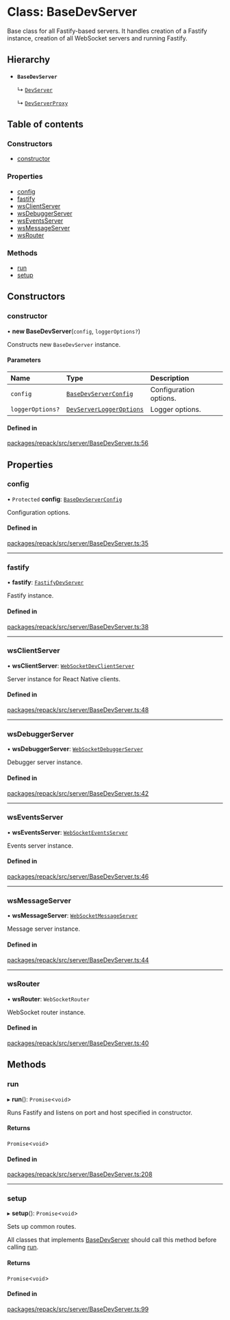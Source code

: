 # Class: BaseDevServer

Base class for all Fastify-based servers.
It handles creation of a Fastify instance, creation of all WebSocket servers and running Fastify.

## Hierarchy

- **`BaseDevServer`**

  ↳ [`DevServer`](DevServer.md)

  ↳ [`DevServerProxy`](DevServerProxy.md)

## Table of contents

### Constructors

- [constructor](BaseDevServer.md#constructor)

### Properties

- [config](BaseDevServer.md#config)
- [fastify](BaseDevServer.md#fastify)
- [wsClientServer](BaseDevServer.md#wsclientserver)
- [wsDebuggerServer](BaseDevServer.md#wsdebuggerserver)
- [wsEventsServer](BaseDevServer.md#wseventsserver)
- [wsMessageServer](BaseDevServer.md#wsmessageserver)
- [wsRouter](BaseDevServer.md#wsrouter)

### Methods

- [run](BaseDevServer.md#run)
- [setup](BaseDevServer.md#setup)

## Constructors

### constructor

• **new BaseDevServer**(`config`, `loggerOptions?`)

Constructs new `BaseDevServer` instance.

#### Parameters

| Name | Type | Description |
| :------ | :------ | :------ |
| `config` | [`BaseDevServerConfig`](../interfaces/BaseDevServerConfig.md) | Configuration options. |
| `loggerOptions?` | [`DevServerLoggerOptions`](../interfaces/DevServerLoggerOptions.md) | Logger options. |

#### Defined in

[packages/repack/src/server/BaseDevServer.ts:56](https://github.com/callstack/repack/blob/a78f6b9/packages/repack/src/server/BaseDevServer.ts#L56)

## Properties

### config

• `Protected` **config**: [`BaseDevServerConfig`](../interfaces/BaseDevServerConfig.md)

Configuration options.

#### Defined in

[packages/repack/src/server/BaseDevServer.ts:35](https://github.com/callstack/repack/blob/a78f6b9/packages/repack/src/server/BaseDevServer.ts#L35)

___

### fastify

• **fastify**: [`FastifyDevServer`](../types/FastifyDevServer.md)

Fastify instance.

#### Defined in

[packages/repack/src/server/BaseDevServer.ts:38](https://github.com/callstack/repack/blob/a78f6b9/packages/repack/src/server/BaseDevServer.ts#L38)

___

### wsClientServer

• **wsClientServer**: [`WebSocketDevClientServer`](WebSocketDevClientServer.md)

Server instance for React Native clients.

#### Defined in

[packages/repack/src/server/BaseDevServer.ts:48](https://github.com/callstack/repack/blob/a78f6b9/packages/repack/src/server/BaseDevServer.ts#L48)

___

### wsDebuggerServer

• **wsDebuggerServer**: [`WebSocketDebuggerServer`](WebSocketDebuggerServer.md)

Debugger server instance.

#### Defined in

[packages/repack/src/server/BaseDevServer.ts:42](https://github.com/callstack/repack/blob/a78f6b9/packages/repack/src/server/BaseDevServer.ts#L42)

___

### wsEventsServer

• **wsEventsServer**: [`WebSocketEventsServer`](WebSocketEventsServer.md)

Events server instance.

#### Defined in

[packages/repack/src/server/BaseDevServer.ts:46](https://github.com/callstack/repack/blob/a78f6b9/packages/repack/src/server/BaseDevServer.ts#L46)

___

### wsMessageServer

• **wsMessageServer**: [`WebSocketMessageServer`](WebSocketMessageServer.md)

Message server instance.

#### Defined in

[packages/repack/src/server/BaseDevServer.ts:44](https://github.com/callstack/repack/blob/a78f6b9/packages/repack/src/server/BaseDevServer.ts#L44)

___

### wsRouter

• **wsRouter**: `WebSocketRouter`

WebSocket router instance.

#### Defined in

[packages/repack/src/server/BaseDevServer.ts:40](https://github.com/callstack/repack/blob/a78f6b9/packages/repack/src/server/BaseDevServer.ts#L40)

## Methods

### run

▸ **run**(): `Promise`<`void`\>

Runs Fastify and listens on port and host specified in constructor.

#### Returns

`Promise`<`void`\>

#### Defined in

[packages/repack/src/server/BaseDevServer.ts:208](https://github.com/callstack/repack/blob/a78f6b9/packages/repack/src/server/BaseDevServer.ts#L208)

___

### setup

▸ **setup**(): `Promise`<`void`\>

Sets up common routes.

All classes that implements [BaseDevServer](BaseDevServer.md) should call this method before
calling [run](BaseDevServer.md#run).

#### Returns

`Promise`<`void`\>

#### Defined in

[packages/repack/src/server/BaseDevServer.ts:99](https://github.com/callstack/repack/blob/a78f6b9/packages/repack/src/server/BaseDevServer.ts#L99)
